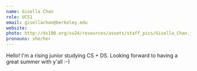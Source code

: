 ```yaml
---
name: Gisella Chan
role: UCS1
email: gisellachan@berkeley.edu
website: 
photo: http://ds100.org/su24/resources/assets/staff_pics/Gisella_Chan.jpg
pronouns: she/her
---
```

Hello! I'm a rising junior studying CS + DS. Looking forward to having a great summer with y'all :-)
